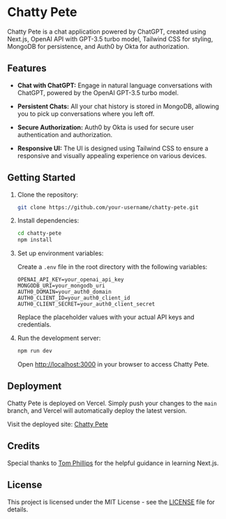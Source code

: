 # Chatty Pete

Chatty Pete is a chat application powered by ChatGPT, created using Next.js, OpenAI API with GPT-3.5 turbo model, Tailwind CSS for styling, MongoDB for persistence, and Auth0 by Okta for authorization.

## Features

- **Chat with ChatGPT:** Engage in natural language conversations with ChatGPT, powered by the OpenAI GPT-3.5 turbo model.

- **Persistent Chats:** All your chat history is stored in MongoDB, allowing you to pick up conversations where you left off.

- **Secure Authorization:** Auth0 by Okta is used for secure user authentication and authorization.

- **Responsive UI:** The UI is designed using Tailwind CSS to ensure a responsive and visually appealing experience on various devices.

## Getting Started

1. Clone the repository:

   ```bash
   git clone https://github.com/your-username/chatty-pete.git
   ```

2. Install dependencies:

   ```bash
   cd chatty-pete
   npm install
   ```

3. Set up environment variables:

   Create a `.env` file in the root directory with the following variables:

   ```env
   OPENAI_API_KEY=your_openai_api_key
   MONGODB_URI=your_mongodb_uri
   AUTH0_DOMAIN=your_auth0_domain
   AUTH0_CLIENT_ID=your_auth0_client_id
   AUTH0_CLIENT_SECRET=your_auth0_client_secret
   ```

   Replace the placeholder values with your actual API keys and credentials.

4. Run the development server:

   ```bash
   npm run dev
   ```

   Open [http://localhost:3000](http://localhost:3000) in your browser to access Chatty Pete.

## Deployment

Chatty Pete is deployed on Vercel. Simply push your changes to the `main` branch, and Vercel will automatically deploy the latest version.

Visit the deployed site: [Chatty Pete](https://chatty-pete-ecru.vercel.app/)

## Credits

Special thanks to [Tom Phillips](https://github.com/tomphill) for the helpful guidance in learning Next.js.

## License

This project is licensed under the MIT License - see the [LICENSE](LICENSE) file for details.
